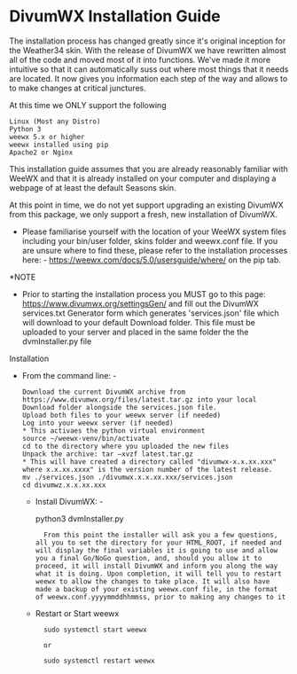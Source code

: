 # DivumWX Installation Guide

The installation process has changed greatly since it's original inception for the Weather34 skin. With the release of DivumWX we have rewritten almost all of the code and moved most of it into functions. We've made it more intuitive so that it can automatically suss out where most things that it needs are located. It now gives you information each step of the way and allows to to make changes at critical junctures.

At this time we ONLY support the following

	Linux (Most any Distro)
	Python 3
	weewx 5.x or higher
	weewx installed using pip
	Apache2 or Nginx
	
This installation guide assumes that you are already reasonably familiar with WeeWX and that it is already installed on your computer and displaying a webpage of at least the default Seasons skin.

At this point in time, we do not yet support upgrading an existing DivumWX from this package, we only support a fresh, new installation of DivumWX.

* Please familiarise yourself with the location of your WeeWX system files including your bin/user folder, skins folder and weewx.conf file. If you are unsure where to find these, please refer to the installation processes here: - https://weewx.com/docs/5.0/usersguide/where/ on the pip tab.


*NOTE
* Prior to starting the installation process you MUST go to this page: https://www.divumwx.org/settingsGen/ and fill out the DivumWX services.txt Generator form which generates 'services.json' file which will download to your default Download folder. This file must be uploaded to your server and placed in the same folder the the dvmInstaller.py file 

Installation

  * From the command line: - 
                
		Download the current DivumWX archive from https://www.divumwx.org/files/latest.tar.gz into your local Download folder alongside the services.json file.
		Upload both files to your weewx server (if needed)
		Log into your weewx server (if needed)
		* This activaes the python virtual environment
		source ~/weewx-venv/bin/activate
		cd to the directory where you uploaded the new files
		Unpack the archive: tar –xvzf latest.tar.gz
		* This will have created a directory called "divumwx-x.x.xx.xxx" where x.x.xx.xxxx" is the version number of the latest release.
		mv ./services.json ./divumwx.x.x.xx.xxx/services.json
		cd divumwz.x.x.xx.xxx

	* Install DivumWX: -

		python3 dvmInstaller.py
			
			From this point the installer will ask you a few questions, all you to set the directory for your HTML_ROOT, if needed and will display the final variables it is going to use and allow you a final Go/NoGo question, and, should you allow it to proceed, it will install DivumWX and inform you along the way what it is doing. Upon completion, it will tell you to restart weewx to allow the changes to take place. It will also have made a backup of your existing weewx.conf file, in the format of weewx.conf.yyyymmddhhmmss, prior to making any changes to it
		
	* Restart or Start weewx
		
			sudo systemctl start weewx
			
			or
			
			sudo systemctl restart weewx